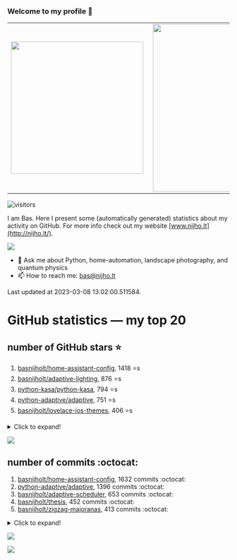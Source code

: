 ### Welcome to my profile 👋

<center>
  <table>
    <tr>
        <td><img width="300px" align="left" src="https://github-readme-stats.vercel.app/api/top-langs/?username=basnijholt&hide=TeX,Jupyter%20Notebook&layout=compact&theme=radical" /></td>
        <td><img align='right' src="https://github-readme-stats.vercel.app/api?username=basnijholt&show_icons=true&theme=radical" width="380"></td>
    </tr>
  </table>
</center>

![visitors](https://visitor-badge.glitch.me/badge?page_id=basnijholt.visitor-badge)

I am Bas. Here I present some (automatically generated) statistics about my activity on GitHub. For more info check out my website [www.nijho.lt](http://nijho.lt/).

![](https://www.nijho.lt/authors/admin/avatar_hu9e60e4b9bc120dfb6a666009f2878da6_182107_250x250_fill_q90_lanczos_center.jpg)

- 💬 Ask me about Python, home-automation, landscape photography, and quantum physics
- 📫 How to reach me: bas@nijho.lt

Last updated at 2023-03-08 13:02:00.511584.

# GitHub statistics — my top 20

## number of GitHub stars ⭐️

1. [basnijholt/home-assistant-config](https://github.com/basnijholt/home-assistant-config/), 1418 ⭐️s
2. [basnijholt/adaptive-lighting](https://github.com/basnijholt/adaptive-lighting/), 876 ⭐️s
3. [python-kasa/python-kasa](https://github.com/python-kasa/python-kasa/), 794 ⭐️s
4. [python-adaptive/adaptive](https://github.com/python-adaptive/adaptive/), 751 ⭐️s
5. [basnijholt/lovelace-ios-themes](https://github.com/basnijholt/lovelace-ios-themes/), 406 ⭐️s
<details><summary>Click to expand!</summary>

6. [basnijholt/lovelace-ios-dark-mode-theme](https://github.com/basnijholt/lovelace-ios-dark-mode-theme/), 402 ⭐️s
7. [basnijholt/miflora](https://github.com/basnijholt/miflora/), 358 ⭐️s
8. [topocm/topocm_content](https://github.com/topocm/topocm_content/), 236 ⭐️s
9. [basnijholt/home-assistant-macbook-touch-bar](https://github.com/basnijholt/home-assistant-macbook-touch-bar/), 91 ⭐️s
10. [kwant-project/kwant](https://github.com/kwant-project/kwant/), 67 ⭐️s
11. [basnijholt/aiokef](https://github.com/basnijholt/aiokef/), 28 ⭐️s
12. [basnijholt/thesis-cover](https://github.com/basnijholt/thesis-cover/), 24 ⭐️s
13. [basnijholt/instacron](https://github.com/basnijholt/instacron/), 19 ⭐️s
14. [basnijholt/adaptive-scheduler](https://github.com/basnijholt/adaptive-scheduler/), 13 ⭐️s
15. [basnijholt/addon-otmonitor](https://github.com/basnijholt/addon-otmonitor/), 12 ⭐️s
16. [kwant-project/kwant-tutorial-2016](https://github.com/kwant-project/kwant-tutorial-2016/), 12 ⭐️s
17. [basnijholt/thesis](https://github.com/basnijholt/thesis/), 11 ⭐️s
18. [basnijholt/lovelace-ios-light-mode-theme](https://github.com/basnijholt/lovelace-ios-light-mode-theme/), 9 ⭐️s
19. [basnijholt/molecular-dynamics-Python](https://github.com/basnijholt/molecular-dynamics-Python/), 9 ⭐️s
20. [basnijholt/net-worth-tracker](https://github.com/basnijholt/net-worth-tracker/), 9 ⭐️s

</details>

![](https://github.com/basnijholt/basnijholt/raw/master/stars_over_time.png)

## number of commits :octocat:

1. [basnijholt/home-assistant-config](https://github.com/basnijholt/home-assistant-config/), 1632 commits :octocat:
2. [python-adaptive/adaptive](https://github.com/python-adaptive/adaptive/), 1396 commits :octocat:
3. [basnijholt/adaptive-scheduler](https://github.com/basnijholt/adaptive-scheduler/), 653 commits :octocat:
4. [basnijholt/thesis](https://github.com/basnijholt/thesis/), 452 commits :octocat:
5. [basnijholt/zigzag-majoranas](https://github.com/basnijholt/zigzag-majoranas/), 413 commits :octocat:
<details><summary>Click to expand!</summary>

6. [basnijholt/adaptive-lighting](https://github.com/basnijholt/adaptive-lighting/), 392 commits :octocat:
7. [topocm/topocm_content](https://github.com/topocm/topocm_content/), 304 commits :octocat:
8. [basnijholt/supercurrent-majorana-nanowire](https://github.com/basnijholt/supercurrent-majorana-nanowire/), 282 commits :octocat:
9. [basnijholt/aiokef](https://github.com/basnijholt/aiokef/), 267 commits :octocat:
10. [conda-forge/staged-recipes](https://github.com/conda-forge/staged-recipes/), 228 commits :octocat:
11. [basnijholt/net-worth-tracker](https://github.com/basnijholt/net-worth-tracker/), 220 commits :octocat:
12. [python-adaptive/paper](https://github.com/python-adaptive/paper/), 198 commits :octocat:
13. [ohld/igbot](https://github.com/ohld/igbot/), 191 commits :octocat:
14. [basnijholt/spin-orbit-nanowires](https://github.com/basnijholt/spin-orbit-nanowires/), 191 commits :octocat:
15. [home-assistant/core](https://github.com/home-assistant/core/), 191 commits :octocat:
16. [basnijholt/lovelace-ios-themes](https://github.com/basnijholt/lovelace-ios-themes/), 160 commits :octocat:
17. [basnijholt/media_player.kef](https://github.com/basnijholt/media_player.kef/), 157 commits :octocat:
18. [basnijholt/hpc05](https://github.com/basnijholt/hpc05/), 152 commits :octocat:
19. [basnijholt/nijho.lt](https://github.com/basnijholt/nijho.lt/), 144 commits :octocat:
20. [basnijholt/instacron](https://github.com/basnijholt/instacron/), 115 commits :octocat:

</details>

![](https://github.com/basnijholt/basnijholt/raw/master/commits_per_hour.png)

![](https://github.com/basnijholt/basnijholt/raw/master/commits_per_weekday.png)

